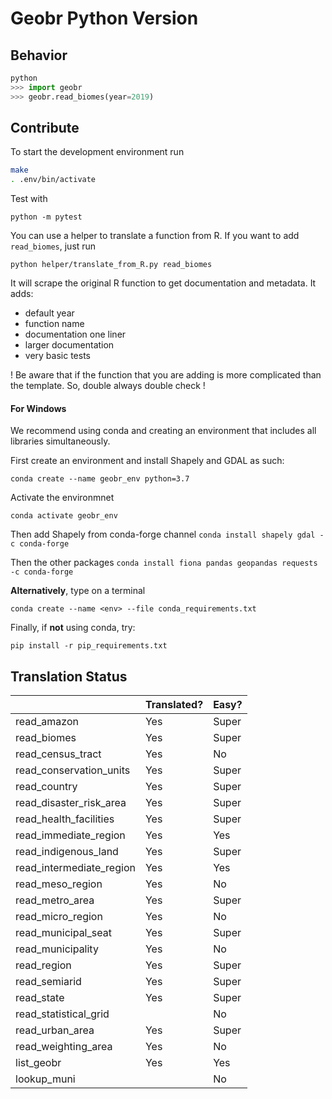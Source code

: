 # Geobr Python Version

## Behavior

```python
python
>>> import geobr
>>> geobr.read_biomes(year=2019)
```

## Contribute

To start the development environment run

```sh
make
. .env/bin/activate
```

Test with

`python -m pytest`

You can use a helper to translate a function from R.
If you want to add `read_biomes`, just run

`python helper/translate_from_R.py read_biomes`

It will scrape the original R function to get documentation and metadata.
It adds:
- default year
- function name
- documentation one liner
- larger documentation
- very basic tests

! Be aware that if the function that you are adding is more complicated than the template. So, double always double check !

#### For Windows

We recommend using conda  and creating an environment that includes all libraries simultaneously.

First create an environment and install Shapely and GDAL as such:

`conda create --name geobr_env python=3.7`

Activate the environmnet

`conda activate geobr_env`

Then add Shapely from conda-forge channel
 `conda install shapely gdal -c conda-forge`

Then the other packages 
`conda install fiona pandas geopandas requests -c conda-forge`

**Alternatively**, type on a terminal 

`conda create --name <env> --file conda_requirements.txt`

Finally, if **not** using conda, try:

`pip install -r pip_requirements.txt`

## Translation Status

|                          | Translated? | Easy? |
|--------------------------|-------------|-------|
| read_amazon              | Yes         | Super |
| read_biomes              | Yes         | Super |
| read_census_tract        | Yes         | No    |
| read_conservation_units  | Yes         | Super |
| read_country             | Yes         | Super |
| read_disaster_risk_area  | Yes         | Super |
| read_health_facilities   | Yes         | Super |
| read_immediate_region    | Yes         | Yes   |
| read_indigenous_land     | Yes         | Super |
| read_intermediate_region | Yes         | Yes   |
| read_meso_region         | Yes         | No    |
| read_metro_area          | Yes         | Super |
| read_micro_region        | Yes         | No    |
| read_municipal_seat      | Yes         | Super |
| read_municipality        | Yes         | No    |
| read_region              | Yes         | Super |
| read_semiarid            | Yes         | Super |
| read_state               | Yes         | Super |
| read_statistical_grid    |             | No    |
| read_urban_area          | Yes         | Super |
| read_weighting_area      | Yes         | No    |
| list_geobr               | Yes         | Yes   |
| lookup_muni              |             | No    |
